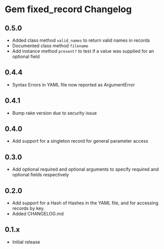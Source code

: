 # Gem fixed_record Changelog

## 0.5.0
* Added class method `valid_names` to return valid names in records
* Documented class method `filename`
* Add instance method `present?` to test if a value was supplied for an  optional field

## 0.4.4
* Syntax Errors in YAML file now reported as ArgumentError

## 0.4.1
* Bump rake version due to security issue

## 0.4.0
* Add support for a singleton record for general parameter access

## 0.3.0
* Add optional required and optional arguments to specify required and optional fields respectively

## 0.2.0
* Add support for a Hash of Hashes in the YAML file, and for
accessing records by key. 
* Added CHANGELOG.md

## 0.1.x
* Initial release
